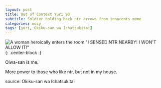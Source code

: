 ```yaml
---
layout: post
title: Out of Context Yuri 93
subtitle: Soldier holding back ntr arrows from innocents meme
categories: oocy
tags: [yuri, Okiku-san wa Ichatsukitai]
---
```



![A woman heroically enters the room "I SENSED NTR NEARBY! I WON'T ALLOW IT!"](https://imgur.com/DGQd1UU.png){: .center-block :}

Oiwa-san is me.

More power to those who like ntr, but not in my house.

source: Okiku-san wa Ichatsukitai